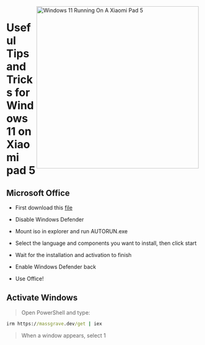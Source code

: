 <img align="right" src="https://raw.githubusercontent.com/erdilS/Port-Windows-11-Xiaomi-Pad-5/main/nabu.png" width="425" alt="Windows 11 Running On A Xiaomi Pad 5">

# Useful Tips and Tricks for Windows 11 on Xiaomi pad 5

## Microsoft Office

- First download this [file](https://drive.google.com/file/d/1st8xVpxtJbe2GVTEZrC_RNumKllR97Hp/view?usp=sharing)
  
- Disable Windows Defender
  
- Mount iso in explorer and run AUTORUN.exe
  
- Select the language and components you want to install, then click start 
  
- Wait for the installation and activation to finish

- Enable Windows Defender back

- Use Office!

 ## Activate Windows

> Open PowerShell and type: 

  ```cmd
irm https://massgrave.dev/get | iex 
```
> When a window appears, select 1

